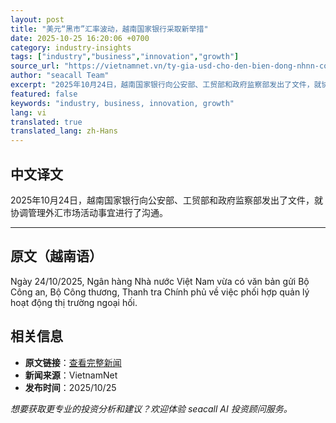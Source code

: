 ```yaml
---
layout: post
title: "美元“黑市”汇率波动，越南国家银行采取新举措"
date: 2025-10-25 16:20:06 +0700
category: industry-insights
tags: ["industry","business","innovation","growth"]
source_url: "https://vietnamnet.vn/ty-gia-usd-cho-den-bien-dong-nhnn-co-dong-thai-moi-2456331.html"
author: "seacall Team"
excerpt: "2025年10月24日，越南国家银行向公安部、工贸部和政府监察部发出了文件，就协调管理外汇市场活动事宜进行了沟通。..."
featured: false
keywords: "industry, business, innovation, growth"
lang: vi
translated: true
translated_lang: zh-Hans
---
```


## 中文译文

2025年10月24日，越南国家银行向公安部、工贸部和政府监察部发出了文件，就协调管理外汇市场活动事宜进行了沟通。

---

## 原文（越南语）

Ngày 24/10/2025, Ngân hàng Nhà nước Việt Nam vừa có văn bản gửi Bộ Công an, Bộ Công thương, Thanh tra Chính phủ về việc phối hợp quản lý hoạt động thị trường ngoại hối.

## 相关信息

- **原文链接**：[查看完整新闻](https://vietnamnet.vn/ty-gia-usd-cho-den-bien-dong-nhnn-co-dong-thai-moi-2456331.html)
- **新闻来源**：VietnamNet
- **发布时间**：2025/10/25

*想要获取更专业的投资分析和建议？欢迎体验 seacall AI 投资顾问服务。*